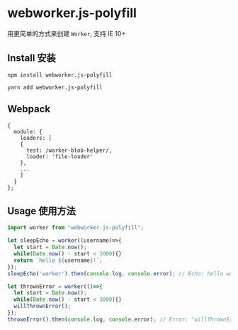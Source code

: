 # webworker.js-polyfill
用更简单的方式来创建 `Worker`, 支持 IE 10+

## Install 安装

`npm install webworker.js-polyfill`

`yarn add webworker.js-polyfill`

## Webpack
```
{
  module: {
    loaders: [
    {
      test: /worker-blob-helper/,
      loader: 'file-loader'
    },
    ...
    ]
  }
};
```

## Usage 使用方法

```js
import worker from "webworker.js-polyfill";

let sleepEcho = worker((username)=>{
  let start = Date.now();
  while(Date.now() - start < 3000){}
  return `hello ${username}!`;
});
sleepEcho('worker').then(console.log, console.error); // Echo: hello worker!

let thrownError = worker(()=>{
  let start = Date.now();
  while(Date.now() - start < 3000){}
  willThrownError();
});
thrownError().then(console.log, console.error); // Error: "willThrownError is not defined"
```
